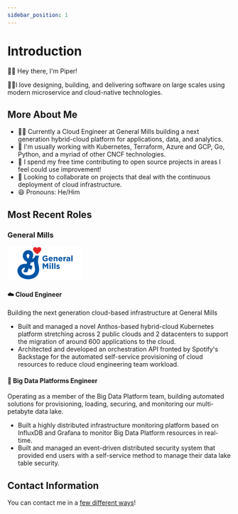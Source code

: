 ```yaml
---
sidebar_position: 1
---
```


# Introduction

👋🏻 Hey there, I'm Piper!

🙋‍♂️I love designing, building, and delivering software on large scales using modern microservice and cloud-native technologies.

## More About Me

* 👷‍♂️ Currently a Cloud Engineer at General Mills building a next generation hybrid-cloud platform for applications, data, and analytics.
* 🧠 I'm usually working with Kubernetes, Terraform, Azure and GCP, Go, Python, and a myriad of other CNCF technologies.
* 🌱 I spend my free time contributing to open source projects in areas I feel could use improvement! 
* 👀 Looking to collaborate on projects that deal with the continuous deployment of cloud infrastructure.
* 😄 Pronouns: He/Him

## Most Recent Roles

### General Mills

![General Mills Logo](../static/img/general-mills-logo.png)

#### ☁️ Cloud Engineer

Building the next generation cloud-based infrastructure at General Mills

- Built and managed a novel Anthos-based hybrid-cloud Kubernetes platform stretching across 2 public clouds and 2 datacenters to support the migration of around 600 applications to the cloud.
- Architected and developed an orchestration API fronted by Spotify's Backstage for the automated self-service provisioning of cloud resources to reduce cloud engineering team workload.

#### 💾 Big Data Platforms Engineer

Operating as a member of the Big Data Platform team, building automated solutions for provisioning, loading, securing, and monitoring our multi-petabyte data lake.

- Built a highly distributed infrastructure monitoring platform based on InfluxDB and Grafana to monitor Big Data Platform resources in real-time.
- Built and managed an event-driven distributed security system that provided end users with a self-service method to manage their data lake table security.

## Contact Information

You can contact me in a [few different ways](/docs/contact)!